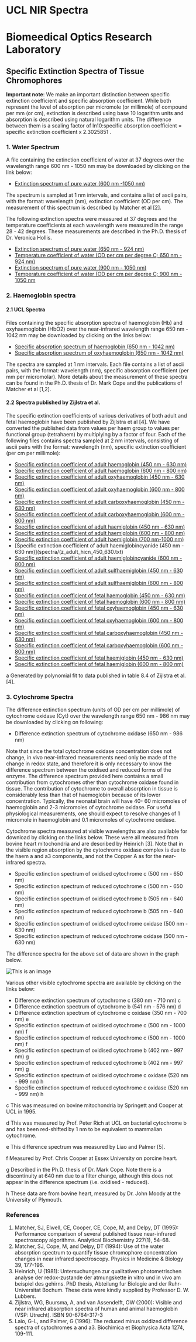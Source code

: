 # UCL NIR Spectra
# Biomeedical Optics Research Laboratory

## Specific Extinction Spectra of Tissue Chromophores

**Important
note**: We make an important
distinction between specific extinction coefficient and specific
absorption
coefficient. While both represent the level
of absorption per micromole (or millimole) of compound
per mm (or cm),
extinction is described using base 10 logarithm
units and absorption is described using natural logarithm
units. The
difference between them is a scaling factor
of ln10:specific absorption coefficient = specific
extinction coefficient x
2.3025851 .

### 1. Water Spectrum
A file containing the extinction coefficient of water at 37 degrees over the wavelength range 600 nm - 1050 nm may be
downloaded by clicking on the link below:

- [Extinction spectrum of pure water (600 nm -1050 nm)](spectra/matcher94_nir_water_37.txt)

The spectrum is sampled at 1 nm intervals, and contains a list of ascii pairs, with the format: wavelength (nm), extinction
coefficient (OD per cm). The measurement of this spectrum is described by Matcher et al [2].

The following extinction spectra were measured at 37 degrees and the temperature coefficients at each wavelength were
measured in the range 28 - 42 degrees. These measurements are described in the Ph.D. thesis of Dr. Veronica Hollis.

- [Extinction spectrum of pure water (650 nm - 924 nm)](spectra/water740_840_vhollis_2001_37.txt)
- [Temperature coefficient of water (OD per cm per degree C; 650 nm - 924 nm)](spectra/water740_840_vhollis_2001_coeff.txt)
- [Extinction spectrum of pure water (900 nm - 1050 nm)](spectra/water970_vhollis_2001_37.txt)
- [Temperature coefficient of water (OD per cm per degree C; 900 nm - 1050 nm](spectra/water970_vhollis_2001_coeff.txt)

### 2. Haemoglobin spectra
#### 2.1 UCL Spectra
Files containing the specific absorption spectra of haemoglobin (Hb) and oxyhaemoglobin (HbO2) over the near-infrared
wavelength range 650 nm - 1042 nm may be downloaded by clicking on the links below:

- [Specific absorption spectrum of haemoglobin (650 nm - 1042 nm)](spectra/hb02.txt)
- [Specific absorption spectrum of oxyhaemoglobin (650 nm - 1042 nm)](spectra/hb.txt)

The spectra are sampled at 1 nm intervals. Each file contains a list of ascii pairs, with the format: wavelength (nm), specific
absorption coefficient (per mm per micromolar). More details about the measurement of these spectra can be found in the
Ph.D. thesis of Dr. Mark Cope and the publications of Matcher et al [1,2].

#### 2.2 Spectra published by Zijlstra et al.
The specific extinction coefficients of various derivatives of both adult and fetal haemoglobin have been published by
Zijlstra et al [4]. We have converted the published data from values per haem group to values per functional group
(tetrahaem) by multiplying by a factor of four. Each of the following files contains spectra sampled at 2 nm intervals,
consisting of ascii pairs with the format: wavelength (nm), specific extinction coefficient (per cm per millimole):

- [Specific extinction coefficient of adult haemoglobin (450 nm - 630 nm)](spectra/z_adult_hb_450_630.txt)
- [Specific extinction coefficient of adult haemoglobin (600 nm - 800 nm)](spectra/z_adult_hb_600_800.txt)
- [Specific extinction coefficient of adult oxyhaemoglobin (450 nm - 630 nm)](spectra/z_adult_hbo2_450_630.txt)
- [Specific extinction coefficient of adult oxyhaemoglobin (600 nm - 800 nm)](spectra/z_adult_hbo2_600_800.txt)
- [Specific extinction coefficient of adult carboxyhaemoglobin (450 nm - 630 nm)](spectra/z_adult_hbco_450_630.txt)
- [Specific extinction coefficient of adult carboxyhaemoglobin (600 nm - 800 nm)](spectra/z_adult_hbco_600_800.txt)
- [Specific extinction coefficient of adult haemiglobin (450 nm - 630 nm)](spectra/z_adult_hi_450_630.)
- [Specific extinction coefficient of adult haemiglobin (600 nm - 800 nm)](spectra/z_adult_hi_600_800.txt)
- [Specific extinction coefficient of adult haemiglobin (700 nm-1000 nm)](spectra/z_adult_hi_700_1000.txt)
- [Specific extinction coefficient of adult haemiglobincyanide (450 nm - 630 nm)](spectra/(z_adult_hicn_450_630.txt)
- [Specific extinction coefficient of adult haemiglobincyanide (600 nm - 800 nm)](spectra/z_adult_hicn_600_800.txt)
- [Specific extinction coefficient of adult sulfhaemiglobin (450 nm - 630 nm)](spectra/z_adult_shb_450_630.txt)
- [Specific extinction coefficient of adult sulfhaemiglobin (600 nm - 800 nm)](spectra/z_adult_shb_600_800.txt)
- [Specific extinction coefficient of fetal haemoglobin (450 nm - 630 nm)](spectra/z_fetal_hb_450_630.txt)
- [Specific extinction coefficient of fetal haemoglobin (600 nm - 800 nm)](spectra/z_fetal_hb_600_800.txt)
- [Specific extinction coefficient of fetal oxyhaemoglobin (450 nm - 630 nm)](spectra/z_fetal_hbo2_450_630.txt)
- [Specific extinction coefficient of fetal oxyhaemoglobin (600 nm - 800 nm)](spectra/z_fetal_hbo2_600_800.txt)
- [Specific extinction coefficient of fetal carboxyhaemoglobin (450 nm - 630 nm)](spectra/z_fetal_hbco_450_630.txt)
- [Specific extinction coefficient of fetal carboxyhaemoglobin (600 nm - 800 nm)](spectra/z_fetal_hbco_600_800.txt)
- [Specific extinction coefficient of fetal haemiglobin (450 nm - 630 nm)](spectra/z_fetal_hi_450_630.txt)
- [Specific extinction coefficient of fetal haemiglobin (600 nm - 800 nm)](spectra/z_fetal_hi_600_800.txt)

a Generated by
polynomial fit to data published in table 8.4 of Zijlstra et al. [4].

### 3. Cytochrome Spectra
The difference extinction spectrum (units of OD per cm per millimole) of cytochrome oxidase (Cyt) over the wavelength
range 650 nm - 986 nm may be downloaded by clicking on following:

- Difference extinction spectrum of cytochrome oxidase (650 nm - 986 nm)

Note that since the total cytochrome oxidase concentration does not change, in vivo near-infrared measurements need only
be made of the change in redox state, and therefore it is only necessary to know the difference spectrum between the
oxidised and reduced forms of the enzyme. The difference spectrum provided here contains a small contribution from
cytochromes other than cytochrome oxidase found in tissue. The contribution of cytochrome to overall absorption in tissue
is considerably less than that of haemoglobin because of its lower concentration. Typically, the neonatal brain will have 40-
60 micromoles of haemoglobin and 2-3 micromoles of cytochrome oxidase. For useful physiological measurements, one
should expect to resolve changes of 1 micromole in haemoglobin and 0.1 micromoles of cytochrome oxidase.

Cytochrome spectra measured at visible wavelengths are also available for download by clicking on the links below. These
were all measured from bovine heart mitochondria and are described by Heinrich [3]. Note that in the visible region
absorption by the cytochrome oxidase complex is due to the haem a and a3 components, and not the Copper A as for the
near-infrared spectra.

- Specific extinction spectrum of oxidised cytochrome c (500 nm - 650 nm)
- Specific extinction spectrum of reduced cytochrome c (500 nm - 650 nm)
- Specific extinction spectrum of oxidised cytochrome b (505 nm - 640 nm)
- Specific extinction spectrum of reduced cytochrome b (505 nm - 640 nm)
- Specific extinction spectrum of oxidised cytochrome oxidase (500 nm - 630 nm)
- Specific extinction spectrum of reduced cytochrome oxidase (500 nm - 630 nm)

The difference spectra for the above set of data are shown in the graph below.

![This is an image](images/ccospectra.PNG)


Various other visible cytochrome spectra are available by clicking on the links below:

- Difference extinction spectrum of cytochrome c (380 nm - 710 nm) c
- Difference extinction spectrum of cytochrome b (541 nm - 576 nm) d
- Difference extinction spectrum of cytochrome c oxidase (350 nm - 700 nm) e
- Specific extinction spectrum of oxidised cytochrome c (500 nm - 1000 nm) f
- Specific extinction spectrum of reduced cytochrome c (500 nm - 1000 nm) f
- Specific extinction spectrum of oxidised cytochrome b (402 nm - 997 nm) g
- Specific extinction spectrum of reduced cytochrome b (402 nm - 997 nm) g
- Specific extinction spectrum of oxidised cytochrome c oxidase (520 nm - 999 nm) h
- Specific extinction spectrum of reduced cytochrome c oxidase (520 nm - 999 nm) h

c This was measured on bovine mitochondria by Springett and Cooper at UCL in 1995.

d This was measured by Prof. Peter Rich at UCL on bacterial cytochrome b and has been red-shifted by 1 nm to be
equivalent to mammalian cytochrome.

e This difference spectrum was measured by Liao and Palmer [5].

f Measured by Prof. Chris Cooper at Essex University on porcine heart.

g Described in the Ph.D. thesis of Dr. Mark Cope. Note there is a discontinuity at 640 nm due to a filter change, although
this does not appear in the difference spectrum (i.e. oxidised - reduced).

h These data are from bovine heart, measured by Dr. John Moody at the University of Plymouth.

### References

1. Matcher, SJ, Elwell, CE, Cooper, CE, Cope, M, and Delpy, DT (1995): Performance comparison of several
published tissue near-infrared spectroscopy algorithms. Analytical Biochemistry 227(1), 54-68.
2. Matcher, SJ, Cope, M, and Delpy, DT (1994): Use of the water absorption spectrum to quantify tissue
chromophore concentration changes in near infrared spectroscopy.
Physics in Medicine & Biology 39,
177-196.
3. Heinrich, U (1981): Untersuchungen zur qualitativen photometrischen analyse der redox-zustande der
atmungskette in vitro und in vivo am beispiel des gehirns. PhD thesis, Abteilung fur Biologie and der Ruhr-
Universitat Bochum. These data were kindly supplied by Professor D. W. Lubbers.
4. Zijlstra, WG, Buursma, A, and van Assendelft, OW (2000): Visible and near infrared absorption spectra of
human and animal haemoglobin (VSP: Utrecht). ISBN 90-6764-317-3
5. Laio, G-L, and Palmer, G (1996): The reduced minus oxidized difference spectra of cytochromes a and a3.
Biochimica et Biophysica Acta 1274, 109-111.
